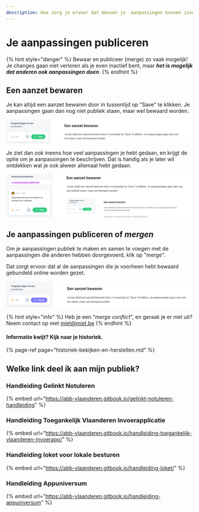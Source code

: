```yaml
---
description: Hoe zorg je ervoor dat mensen je  aanpassingen kunnen zien?
---
```


# Je aanpassingen publiceren

{% hint style="danger" %}
Bewaar en publiceer \(merge\) zo vaak mogelijk! Je changes gaan niet verloren als je even inactief bent, maar _**het is mogelijk dat anderen ook aanpassingen doen**_.
{% endhint %}

## Een aanzet bewaren

Je kan altijd een aanzet bewaren door in tussentijd op "Save" te klikken. Je aanpassingen gaan dan nog niet publiek staan, maar wel bewaard worden.

![Bewaar je aanpassingen linksbeneden](../../.gitbook/assets/screenshot-2021-03-05-at-14.18.09.png)

Je ziet dan ook ineens hoe veel aanpassingen je hebt gedaan, en krijgt de optie om je aanpassingen te beschrijven. Dat is handig als je later wil ontdekken wat je ook alweer allemaal hebt gedaan.

![Een beschrijving toevoegen aan de bewaarde aanpassingen.](../../.gitbook/assets/screenshot-2021-03-05-at-14.20.53.png)

## Je aanpassingen publiceren of _mergen_

Om je aanpassingen publiek te maken en samen te voegen met de aanpassingen die anderen hebben doorgevoerd, klik op "merge".

Dat zorgt ervoor dat al de aanpassingen die je voorheen hebt bewaard gebundeld online worden gezet.

![](../../.gitbook/assets/screenshot-2021-03-05-at-14.18.21.png)

{% hint style="info" %}
Heb je een "_merge conflict_", en geraak je er niet uit? Neem contact op met [miet@miet.be](mailto:miet@miet.be)
{% endhint %}

#### Informatie kwijt? Kijk naar je historiek.

{% page-ref page="historiek-bekijken-en-herstellen.md" %}

## Welke link deel ik aan mijn publiek?

### Handleiding Gelinkt Notuleren

{% embed url="https://abb-vlaanderen.gitbook.io/gelinkt-notuleren-handleiding" %}

### Handleiding Toegankelijk Vlaanderen Invoerapplicatie

{% embed url="https://abb-vlaanderen.gitbook.io/handleiding-toegankelijk-vlaanderen-invoerapp/" %}

### Handleiding loket voor lokale besturen

{% embed url="https://abb-vlaanderen.gitbook.io/handleiding-loket/" %}

### Handleiding Appuniversum

{% embed url="https://abb-vlaanderen.gitbook.io/handleiding-appuniversum" %}





